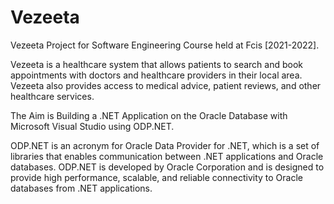 # Vezeeta

Vezeeta Project for Software Engineering Course held at Fcis [2021-2022].

Vezeeta is a healthcare system that allows patients to search and book appointments with doctors and healthcare providers in their local area. Vezeeta also provides access to medical advice, patient reviews, and other healthcare services.

The Aim is Building a .NET Application on the Oracle Database with Microsoft Visual Studio using ODP.NET.

ODP.NET is an acronym for Oracle Data Provider for .NET, which is a set of libraries that enables communication between .NET applications and Oracle databases. ODP.NET is developed by Oracle Corporation and is designed to provide high performance, scalable, and reliable connectivity to Oracle databases from .NET applications.
